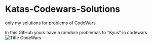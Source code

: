 # Katas-Codewars-Solutions
only my solutions for problems of CodeWars 

In this GitHub yours have a ramdom problemas to "Kyus" in codewars 
![Title CodeWars](https://user-images.githubusercontent.com/100618303/168522883-0240c89a-c354-4f12-a9e5-c7f642ac69f7.png)
